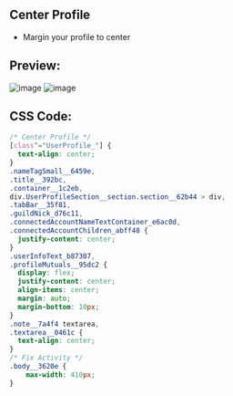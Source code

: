 ## Center Profile
- Margin your profile to center


## Preview:
![image](https://github.com/sang765/Discord-CSS-Snippets/assets/80249864/c42f72ed-b98c-46d5-9a8b-fdf699983d57)
![image](https://github.com/sang765/Discord-CSS-Snippets/assets/80249864/562fb6d7-2715-4551-a967-2cad935d5c5f)



## CSS Code:
```css
/* Center Profile */
[class^="UserProfile_"] {
  text-align: center;
}
.nameTagSmall__6459e,
.title__392bc,
.container__1c2eb,
div.UserProfileSection__section.section__62b44 > div,
.tabBar__35f81,
.guildNick_d76c11,
.connectedAccountNameTextContainer_e6ac0d,
.connectedAccountChildren_abff48 {
  justify-content: center;
}
.userInfoText_b87307,
.profileMutuals__95dc2 {
  display: flex;
  justify-content: center;
  align-items: center;
  margin: auto;
  margin-bottom: 10px;
}
.note__7a4f4 textarea,
.textarea__0461c {
  text-align: center;
}
/* Fix Activity */
.body__3620e {
    max-width: 410px;
}
```